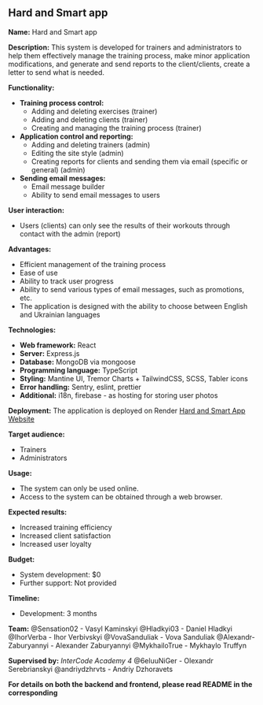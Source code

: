 ## Hard and Smart app

**Name:** Hard and Smart app

**Description:**
This system is developed for trainers and administrators to help them effectively manage the training process, make minor application modifications, and generate and send reports to the client/clients, create a letter to send what is needed.

**Functionality:**

- **Training process control:**
  - Adding and deleting exercises (trainer)
  - Adding and deleting clients (trainer)
  - Creating and managing the training process (trainer)
- **Application control and reporting:**
  - Adding and deleting trainers (admin)
  - Editing the site style (admin)
  - Creating reports for clients and sending them via email (specific or general) (admin)
- **Sending email messages:**
  - Email message builder
  - Ability to send email messages to users

**User interaction:**

- Users (clients) can only see the results of their workouts through contact with the admin (report)

**Advantages:**

- Efficient management of the training process
- Ease of use
- Ability to track user progress
- Ability to send various types of email messages, such as promotions, etc.
- The application is designed with the ability to choose between English and Ukrainian languages

**Technologies:**

- **Web framework:** React
- **Server:** Express.js
- **Database:** MongoDB via mongoose
- **Programming language:** TypeScript
- **Styling:** Mantine UI, Tremor Charts + TailwindCSS, SCSS, Tabler icons
- **Error handling:** Sentry, eslint, prettier
- **Additional:** i18n, firebase - as hosting for storing user photos

**Deployment:**
The application is deployed on Render
[Hard and Smart App Website](https://gym-k5e2.onrender.com/)

**Target audience:**

- Trainers
- Administrators

**Usage:**

- The system can only be used online.
- Access to the system can be obtained through a web browser.

**Expected results:**

- Increased training efficiency
- Increased client satisfaction
- Increased user loyalty

**Budget:**

- System development: $0
- Further support: Not provided

**Timeline:**

- Development: 3 months

**Team:**
@Sensation02 - Vasyl Kaminskyi
@Hladkyi03 - Daniel Hladkyi
@IhorVerba - Ihor Verbivskyi
@VovaSanduliak - Vova Sanduliak
@Alexandr-Zaburyannyi - Alexander Zaburyannyi
@MykhailoTrue - Mykhaylo Truffyn

**Supervised by:**
_InterCode Academy 4_
@6eluuNiGer - Olexandr Serebrianskyi
@andriydzhrvts - Andriy Dzhoravets

**For details on both the backend and frontend, please read README in the corresponding**

